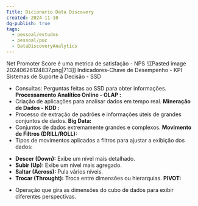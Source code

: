 ```yaml
---
Title: Dicionario Data Discovery
created: 2024-11-10
dg-publish: true
tags:
  - pessoal/estudos
  - pessoal/puc
  - DataDiscoveryAnalytics
---
```

Net Promoter Score é uma metrica de satisfação - NPS
![[Pasted image 20240626124837.png|713]]
Indicadores-Chave de Desempenho - KPI 
Sistemas de Suporte à Decisão - SSD
- Consultas: Perguntas feitas ao SSD para obter informações.
**Processamento Analítico Online - OLAP :** 
- Criação de aplicações para analisar dados em tempo real.
**Mineração de Dados - KDD :** 
- Processo de extração de padrões e informações úteis de grandes conjuntos de dados.
**Big Data:** 
- Conjuntos de dados extremamente grandes e complexos.
**Movimento de Filtros (DRILL/ROLL):** 
- Tipos de movimentos aplicados a filtros para ajustar a exibição dos dados:
* **Descer (Down):** Exibe um nível mais detalhado.
* **Subir (Up):** Exibe um nível mais agregado.
* **Saltar (Across):** Pula vários níveis.
* **Trocar (Throught):** Troca entre dimensões ou hierarquias.
**PIVOT:** 
- Operação que gira as dimensões do cubo de dados para exibir diferentes perspectivas.